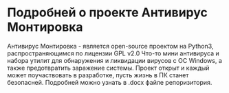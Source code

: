 # Подробней о проекте Антивирус Монтировка
Антивирус Монтировка - является open-source проектом на Python3, распространяющимся по лицензии GPL v2.0
Что-то мини антивируса и набора утилит для обнаружения и ликвидации вирусов с ОС Windows, а также предотвратить заражение системы. Проект открыт и каждый может поучаствовать в разработке, пусть жизнь в ПК станет безопасней.
Подробней можно узнать в .docx файле репоризитория.
